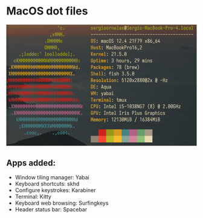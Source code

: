 # MacOS dot files

<img width="1450" alt="image" src="neofetch.png">

## Apps added:

- Window tiling manager: Yabai
- Keyboard shortcuts: skhd
- Configure keystrokes: Karabiner
- Terminal: Kitty
- Keyboard web browsing: Surfingkeys
- Header status bar: Spacebar
